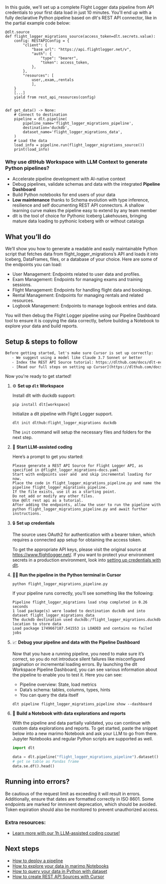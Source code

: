 In this guide, we'll set up a complete Flight Logger data pipeline from API credentials to your first data load in just 10 minutes. You'll end up with a fully declarative Python pipeline based on dlt's REST API connector, like in the partial example code below:

```python-outcome
@dlt.source
def flight_logger_migrations_source(access_token=dlt.secrets.value):
    config: RESTAPIConfig = {
        "client": {
            "base_url": "https://api.flightlogger.net/v",
            "auth": {
                "type": "bearer",
                "token": access_token,
            },
        },
        "resources": [
            user,,exam,,rentals
            ],
    }
    [...]
    yield from rest_api_resources(config)


def get_data() -> None:
    # Connect to destination
    pipeline = dlt.pipeline(
        pipeline_name='flight_logger_migrations_pipeline',
        destination='duckdb',
        dataset_name='flight_logger_migrations_data', 
    )
    # Load the data
    load_info = pipeline.run(flight_logger_migrations_source())
    print(load_info) 
```

### Why use dltHub Workspace with LLM Context to generate Python pipelines?

- Accelerate pipeline development with AI-native context
- Debug pipelines, validate schemas and data with the integrated **Pipeline Dashboard**
- Build Python notebooks for end users of your data
- **Low maintenance** thanks to Schema evolution with type inference, resilience and self documenting REST API connectors. A shallow learning curve makes the pipeline easy to extend by any team member
- dlt is the tool of choice for Pythonic Iceberg Lakehouses, bringing mature data loading to pythonic Iceberg with or without catalogs

## What you’ll do

We’ll show you how to generate a readable and easily maintainable Python script that fetches data from flight_logger_migrations’s API and loads it into Iceberg, DataFrames, files, or a database of your choice. Here are some of the endpoints you can load:

- User Management: Endpoints related to user data and profiles.
- Exam Management: Endpoints for managing exams and training sessions.
- Flight Management: Endpoints for handling flight data and bookings.
- Rental Management: Endpoints for managing rentals and related resources.
- Logbook Management: Endpoints to manage logbook entries and data.

You will then debug the Flight Logger pipeline using our Pipeline Dashboard tool to ensure it is copying the data correctly, before building a Notebook to explore your data and build reports.

## Setup & steps to follow

```default
Before getting started, let's make sure Cursor is set up correctly:
   - We suggest using a model like Claude 3.7 Sonnet or better
   - Index the REST API Source tutorial: https://dlthub.com/docs/dlt-ecosystem/verified-sources/rest_api/ and add it to context as **@dlt rest api**
   - [Read our full steps on setting up Cursor](https://dlthub.com/docs/dlt-ecosystem/llm-tooling/cursor-restapi#23-configuring-cursor-with-documentation)
```

Now you're ready to get started!

1. ⚙️ **Set up `dlt` Workspace**
    
    Install dlt with duckdb support:
    ```shell
    pip install dlt[workspace]
    ```

    Initialize a dlt pipeline with Flight Logger support.
    ```shell
    dlt init dlthub:flight_logger_migrations duckdb
    ```

    The `init` command will setup the necessary files and folders for the next step.
    
2. 🤠 **Start LLM-assisted coding**
    
    Here’s a prompt to get you started:
    
    ```prompt
    Please generate a REST API Source for Flight Logger API, as specified in @flight_logger_migrations-docs.yaml 
    Start with endpoints user and  and skip incremental loading for now. 
    Place the code in flight_logger_migrations_pipeline.py and name the pipeline flight_logger_migrations_pipeline. 
    If the file exists, use it as a starting point. 
    Do not add or modify any other files. 
    Use @dlt rest api as a tutorial. 
    After adding the endpoints, allow the user to run the pipeline with python flight_logger_migrations_pipeline.py and await further instructions.
    ```

    
3. 🔒 **Set up credentials** 
    
    The source uses OAuth2 for authentication with a bearer token, which requires a connected app setup for obtaining the access token.
    
    To get the appropriate API keys, please visit the original source at https://www.flightlogger.net/.
    If you want to protect your environment secrets in a production environment, look into [setting up credentials with dlt](https://dlthub.com/docs/walkthroughs/add_credentials).
    
4. 🏃‍♀️ **Run the pipeline in the Python terminal in Cursor**
    
    ```shell
    python flight_logger_migrations_pipeline.py
    ```
    
    If your pipeline runs correctly, you’ll see something like the following:
    
    ```shell
    Pipeline flight_logger_migrations load step completed in 0.26 seconds
    1 load package(s) were loaded to destination duckdb and into dataset flight_logger_migrations_data
    The duckdb destination used duckdb:/flight_logger_migrations.duckdb location to store data
    Load package 1749667187.541553 is LOADED and contains no failed jobs
    ```
    
5. 📈 **Debug your pipeline and data with the Pipeline Dashboard**

    Now that you have a running pipeline, you need to make sure it’s correct, so you do not introduce silent failures like misconfigured pagination or incremental loading errors. By launching the dlt Workspace Pipeline Dashboard, you can see various information about the pipeline to enable you to test it. Here you can see:
    - Pipeline overview: State, load metrics
    - Data’s schema: tables, columns, types, hints
    - You can query the data itself
    
    ```shell
    dlt pipeline flight_logger_migrations_pipeline show --dashboard
    ```
    
6. 🐍 **Build a Notebook with data explorations and reports**

    With the pipeline and data partially validated, you can continue with custom data explorations and reports. To get started, paste the snippet below into a new marimo Notebook and ask your LLM to go from there. Jupyter Notebooks and regular Python scripts are supported as well.

    
    ```python
    import dlt

   data = dlt.pipeline("flight_logger_migrations_pipeline").dataset()
   # get se table as Pandas frame
   data.se.df().head()
    ```

## Running into errors?

Be cautious of the request limit as exceeding it will result in errors. Additionally, ensure that dates are formatted correctly in ISO 8601. Some endpoints are marked for imminent deprecation, which should be avoided. Token expiration should also be monitored to prevent unauthorized access.

### Extra resources:

- [Learn more with our 1h LLM-assisted coding course!](https://www.youtube.com/watch?v=GGid70rnJuM)

## Next steps

- [How to deploy a pipeline](https://dlthub.com/docs/walkthroughs/deploy-a-pipeline)
- [How to explore your data in marimo Notebooks](https://dlthub.com/docs/general-usage/dataset-access/marimo)
- [How to query your data in Python with dataset](https://dlthub.com/docs/general-usage/dataset-access/dataset)
- [How to create REST API Sources with Cursor](https://dlthub.com/docs/dlt-ecosystem/llm-tooling/cursor-restapi)